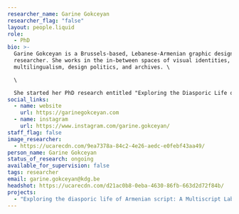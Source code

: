 ```yaml
---
researcher_name: Garine Gokceyan
researcher_flag: "false"
layout: people.liquid
role:
  - PhD
bio: >-
  Garine Gokceyan is a Brussels-based, Lebanese-Armenian graphic designer and
  researcher. She works in the in-between spaces of visual identities,
  multilingualism, design politics, and archives. \

  \

  She started her PhD research entitled "Exploring the Diasporic Life of Armenian Script: a multiscript design laboratory" in 2023 where she investigates the struggles and sensitivities of working with underrepresented scripts, focusing on the Armenian script in the context of the endangered Western Armenian language.
social_links:
  - name: website
    url: https://garinegokceyan.com
  - name: instagram
    url: https://www.instagram.com/garine.gokceyan/
staff_flag: false
image_researcher:
  - https://ucarecdn.com/9ea7378a-84c2-4e26-aedc-e0febf43aa49/
person_name: Garine Gokceyan
status_of_research: ongoing
available_for_supervision: false
tags: researcher
email: garine.gokceyan@kdg.be
headshot: https://ucarecdn.com/d21ac0b8-0eba-4630-86fb-663d2d72f84b/
projects:
  - "Exploring the diasporic life of Armenian script: A Multiscript Laboratory"
---
```

